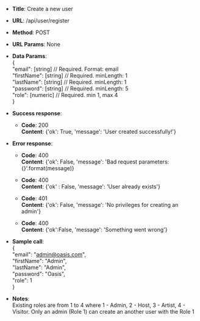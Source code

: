 * **Title**: Create a new user
* **URL**: /api/user/register
* **Method**: POST
* **URL Params**: None

* **Data Params**:  
{  
"email": [string] // Required. Format: email  
"firstName": [string] // Required. minLength: 1  
"lastName": [string] // Required. minLength: 1  
"password": [string] // Required. minLength: 5  
"role": [numeric] // Required. min 1, max 4  
}  

* **Success response**:  
	* **Code**: 200  
	**Content**: {'ok': True, 'message': 'User created successfully!'}  

* **Error response**:  
	* **Code**: 400  
	**Content**: {'ok': False, 'message': 'Bad request parameters: {}'.format(message)}  
	  
	* **Code**: 400  
	**Content**: {'ok' : False, 'message': 'User already exists'}  
	  
	* **Code**: 401  
	**Content**: {'ok': False, 'message': 'No privileges for creating an admin'}  

	* **Code**: 400  
	**Content**: {'ok':False, 'message': 'Something went wrong'} 

* **Sample call**:  
	{  
		"email": "admin@oasis.com",  
		"firstName": "Admin",  
		"lastName": "Admin",  
		"password": "Oasis",  
		"role": 1  
	}  

* **Notes**:  
Existing roles are from 1 to 4 where 1 - Admin, 2 - Host, 3 - Artist, 4 - Visitor. Only an admin (Role 1) can create an another user with the Role 1
